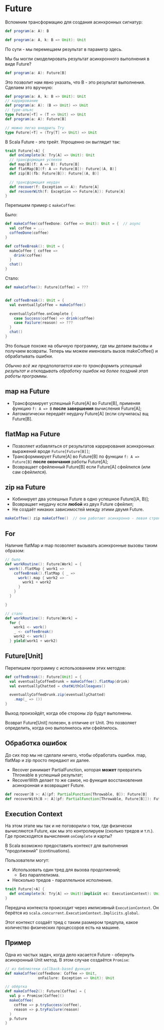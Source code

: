 # Future

Вспомним трансформацию для создания асинхронных сигнатур:

```scala
def program(a: A): B

def program(a: A, k: B => Unit): Unit
```

По сути - мы перемещаем результат в параметр здесь.

Мы бы могли смоделировать результат асинхронного выполнения в виде Future?

```scala
def program(a: A): Future[B]
```

Это позволит нам явно указать, что B - это результат выполнения. Сделаем это вручную:

```scala
def program(a: A, k: B => Unit): Unit
// каррирование
def program(a: A): (B => Unit) => Unit
// type-альяс
type Future[+T] = (T => Unit) => Unit
def program(a: A): Future[B]

// можно легко внедрить Try
type Future[+T] = (Try[T] => Unit) => Unit
```

В Scala Future - это трейт. Упрощенно он выглядит так:

```scala
trait Future[+A] {
  def onComplete(k: Try[A] => Unit): Unit
  // трансформация успехов
  def map[B](f: A => B): Future[B]
  def flatMap[B](f: A => Future[B]): Future[(A, B)]
  def zip[B](fb: Future[B]): Future[(A, B)]

  // трансформация неудач
  def recover(f: Exception => A): Future[A]
  def recoverWith(f: Exception => Future[A]): Future[A]
}
```

Перепишем пример с `makeCoffee`:

Было:

```scala
def makeCoffee(coffeeDone: Coffee => Unit): Unit = {  // async
  val coffee = ...
  coffeeDone(coffee)
}

def coffeeBreak(): Unit = {
  makeCoffee { coffee => 
    drink(coffee)
  }
  chat()
}
```

Стало:

```scala
def makeCoffee(): Future[Coffee] = ???


def coffeeBreak(): Unit = {
  val eventuallyCoffee = makeCoffee()

  eventuallyCoffee.onComplete { 
    case Success(coffee) => drink(coffee)
    case Failure(reason) => ???
  }
  chat()
}
```

Это больше похоже на обычную программу, где мы делаем вызовы и получаем возвраты. Теперь мы можем именовать вызов makeCoffee() и обрабатывать ошибки. 

*Обычно всё же предполагается как-то трансформить успешный результат и откладывать обработку ошибок на более поздний этап работы программы.*

## map на Future

- Трансформирует успешный Future[A] во Future[B], применяя функцию `f: A => B` **после завершения** вычисления Future[A];
- Автоматически передаёт неудачу Future[A] (если случилась) вщ Future[B].

## flatMap на Future

- Позволяет избавляться от результатов каррирования асинхронных выражений вроде `Future[Future[B]]`;
- Трансформмирует Future[A] во Future[B] по функции `f: A => Future[B]` **после окончания** работы Future[A];
- Возвращает сфейленный Future[B] если Future[A] сфейлился (или сам сфейлился).

## zip на Future

- Кобинирует два успешных Future в одно успешное Future[(A, B)];
- Возвращает неудачу если **любой** из двух Future сфейлил;
- Не создаёт никаких зависимостей между этими двумя Future.

```scala
makeCoffee() zip makeCoffee()  // они работают асинхронно - левая строна не обязательно выполнится раньше правой
```

## For

Наличие flatMap и map позволяет вызывать асинхронные вызовы таким образом:

```scala
// было
def workRoutine(): Future[Work] = {
  work().flatMap { work1 => 
    coffeeBreak().flatMap { _ => 
      work().map { work2 =>
        work1 + work2
      }
    }
  }

}

// стало
def workRoutine(): Future[Work] =
  for {
    work1 <- work()
    _ <- coffeeBreak()
    work2 <- work()
  } yield(work1 + work2)
```

## Future[Unit]

Перепишем программу с использованием этих методов:

```scala
def coffeeBreak(): Future[Unit] = {
  val eventuallyCoffeeDrunk = makeCoffee().flatMap(drink)
  val eventuallyChatted = chatWithColleagues()

  eventuallyCoffeeDrunk.zip(eventuallyChatted)
    .map(_ => ())
}
```

Выход произойдёт, когда обе стороны zip будут выполнены.

Возврат Future[Unit] полезен, в отличие от Unit. Это позволяет определить, когда оно выполнилось или сфейлилось. 

## Обработка ошибок

До сих пор мы не сделали ничего, чтобы обработать ошибки. map, flatMap и zip просто передают их далее. 

- Recover ринимает PartialFunction, которая **может** превратить Throwable в успешный результат;
- RecoverWith делает то же самое, но функция восстановления асинхронная и возвращает Future.

```scala
def recover[B >: A](pf: PartialFunction[Throwable, B]): Future[B]
def recoverWith[B >: A](pf: PartialFunction[Throwable, Future[B]]): Future[B]
```

## Execution Context

На этом этапе мы так и не поговорили о том, где физически вычисляются Future, как мы это контролируем (сколько тредов и т.п.). Где происходятся вычисления `onComplete` и карты?

В Scala возможно предоставить контекст для выполнения "продолжений" (continuations). 

Пользователи могут:

- Использовать один тред для вызова продолжений;
  - Без параллелизма.
- Несколько тредов - параллельное исполнение.

```scala
trait Future[+A] {
  def onComplete(k: Try[A] => Unit)(implicit ec: ExecutionContext): Unit = ???
}
```

Передача контекста происходит через имлисивный `ExecutionContext`. Он берётся из `scala.concurrent.ExecutionContext.Implicits.global`.

Этот контекст создаёт тред с таким размером тредпула, какое количество физических процессоров есть на машине.


## Пример

Одна из частых задач, когда дело касается Future - обернуть асинхронный Unit метод. В этом случае создаётся `Promise`:

```scala
// из библиотеки callback-based функция
def makeCoffee(coffeeDone: Coffee => Unit, 
               onFailure: Exception => Unit): Unit

// обёртка
def makeCoffee2(): Future[Coffee] = {
  val p = Promise[Coffee]()
  makeCoffee(
    coffee => p.trySuccess(coffee),
    reason => p.tryFailure(reason)
  )
  p.future
}

```